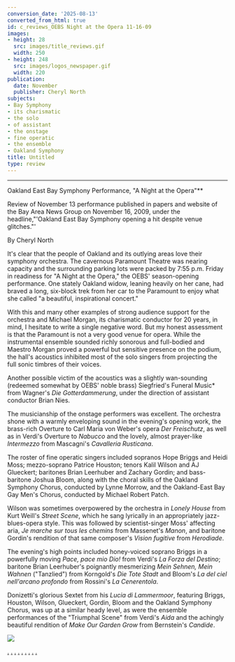 ```yaml
---
conversion_date: '2025-08-13'
converted_from_html: true
id: c_reviews_OEBS Night at the Opera 11-16-09
images:
- height: 28
  src: images/title_reviews.gif
  width: 250
- height: 248
  src: images/logos_newspaper.gif
  width: 220
publication:
  date: November
  publisher: Cheryl North
subjects:
- Bay Symphony
- its charismatic
- the solo
- of assistant
- the onstage
- fine operatic
- the ensemble
- Oakland Symphony
title: Untitled
type: review
---
```


***

Oakland East Bay Symphony Performance, "A Night at the Opera"**

Review of November 13 performance published in papers and website of the Bay Area News Group on November 16, 2009, under the headline,"'Oakland East Bay Symphony opening a hit despite venue glitches."'

By Cheryl North

It's clear that the people of Oakland and its outlying areas love their symphony orchestra. The cavernous Paramount Theatre was nearing capacity and the surrounding parking lots were packed by 7:55 p.m. Friday in readiness for "A Night at the Opera," the OEBS' season-opening performance. One stately Oakland widow, leaning heavily on her cane, had braved a long, six-block trek from her car to the Paramount to enjoy what she called "a beautiful, inspirational concert."

With this and many other examples of strong audience support for the orchestra and Michael Morgan, its charismatic conductor for 20 years, in mind, I hesitate to write a single negative word. But my honest assessment is that the Paramount is not a very good venue for opera. While the instrumental ensemble sounded richly sonorous and full-bodied and Maestro Morgan proved a powerful but sensitive presence on the podium, the hall's acoustics inhibited most of the solo singers from projecting the full sonic timbres of their voices.

Another possible victim of the acoustics was a slightly wan-sounding (redeemed somewhat by OEBS' noble brass) Siegfried's Funeral Music* from Wagner's *Die Gotterdammerung*, under the direction of assistant conductor Brian Nies.

The musicianship of the onstage performers was excellent. The orchestra shone with a warmly enveloping sound in the evening's opening work, the brass-rich Overture to Carl Maria von Weber's opera *Der Freischutz*, as well as in Verdi's Overture to *Nabucco* and the lovely, almost prayer-like *Intermezzo* from Mascagni's *Cavalleria Rusticana*.

The roster of fine operatic singers included sopranos Hope Briggs and Heidi Moss; mezzo-soprano Patrice Houston; tenors Kalil Wilson and AJ Glueckert; baritones Brian Leerhuber and Zachary Gordin; and bass-baritone Joshua Bloom, along with the choral skills of the Oakland Symphony Chorus, conducted by Lynne Morrow, and the Oakland-East Bay Gay Men's Chorus, conducted by Michael Robert Patch.

Wilson was sometimes overpowered by the orchestra in *Lonely House* from Kurt Weill's *Street Scene*, which he sang lyrically in an appropriately jazz-blues-opera style. This was followed by scientist-singer Moss' affecting aria, *Je marche sur tous les chemins* from Massenet's *Manon*, and baritone Gordin's rendition of that same composer's *Vision fugitive* from *Herodiade*.

The evening's high points included honey-voiced soprano Briggs in a powerfully moving *Pace, pace mio Dio!* from Verdi's *La Forza del Destino*; baritone Brian Leerhuber's poignantly mesmerizing *Mein Sehnen, Mein Wahnen* ("Tanzlied") from Korngold's *Die Tote Stadt* and Bloom's *La del ciel nell'arcano profondo* from Rossini's *La Cenerentola*.

Donizetti's glorious Sextet from his *Lucia di Lammermoor*, featuring Briggs, Houston, Wilson, Glueckert, Gordin, Bloom and the Oakland Symphony Chorus, was up at a similar heady level, as were the ensemble performances of the "Triumphal Scene" from Verdi's *Aida* and the achingly beautiful rendition of *Make Our Garden Grow* from Bernstein's *Candide*.

![](images/logos_newspaper.gif)

[.](http://www.dunningmarketing.com)
[.](http://www.witnessamerica.com)
[.](http://www.witnessamerica.com/camcorders)
[.](http://www.ksql.com)
[.](http://www.ascendaviation.com)
[.](http://www.echovalleysupply.com)
[.](http://www.northworks.net)
[.](http://www.attainia.com)
[.](http://www.briandunning.com)
